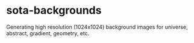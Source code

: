 # sota-backgrounds

Generating high resolution (1024x1024) background images for universe, abstract, gradient, geometry, etc.